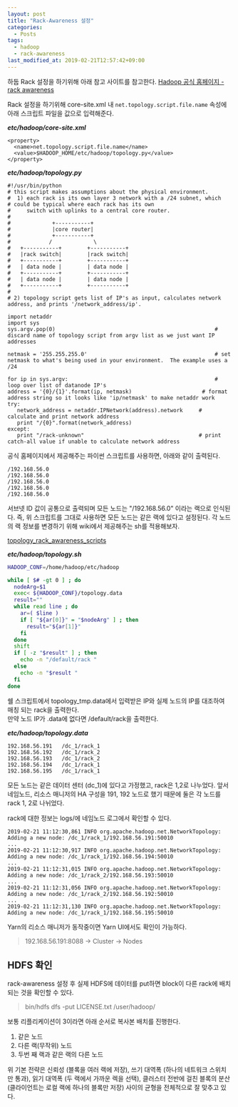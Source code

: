 ```yaml
---
layout: post
title: "Rack-Awareness 설정"
categories:
  - Posts
tags:
  - hadoop
  - rack-awareness
last_modified_at: 2019-02-21T12:57:42+09:00
---
```



하둡 Rack 설정을 하기위해 아래 참고 사이트를 참고한다.
[Hadoop 공식 홈페이지 - rack awareness](https://hadoop.apache.org/docs/r2.7.2/hadoop-project-dist/hadoop-common/RackAwareness.html#python_Example)

Rack 설정을 하기위해 core-site.xml 내 `net.topology.script.file.name` 속성에 아래 스크립트 파일을 값으로 입력해준다.

***etc/hadoop/core-site.xml***
```
<property>  
  <name>net.topology.script.file.name</name>  
  <value>$HADOOP_HOME/etc/hadoop/topology.py</value>  
</property>
```

***etc/hadoop/topology.py***
```
#!/usr/bin/python
# this script makes assumptions about the physical environment.
#  1) each rack is its own layer 3 network with a /24 subnet, which
# could be typical where each rack has its own
#     switch with uplinks to a central core router.
#
#             +-----------+
#             |core router|
#             +-----------+
#            /             \
#   +-----------+        +-----------+
#   |rack switch|        |rack switch|
#   +-----------+        +-----------+
#   | data node |        | data node |
#   +-----------+        +-----------+
#   | data node |        | data node |
#   +-----------+        +-----------+
#
# 2) topology script gets list of IP's as input, calculates network address, and prints '/network_address/ip'.

import netaddr
import sys
sys.argv.pop(0)                                                  # discard name of topology script from argv list as we just want IP addresses

netmask = '255.255.255.0'                                        # set netmask to what's being used in your environment.  The example uses a /24

for ip in sys.argv:                                              # loop over list of datanode IP's
address = '{0}/{1}'.format(ip, netmask)                      # format address string so it looks like 'ip/netmask' to make netaddr work
try:
   network_address = netaddr.IPNetwork(address).network     # calculate and print network address
   print "/{0}".format(network_address)
except:
   print "/rack-unknown"                                    # print catch-all value if unable to calculate network address
```
공식 홈페이지에서 제공해주는 파이썬 스크립트를 사용하면, 아래와 같이 출력된다.
```
/192.168.56.0
/192.168.56.0
/192.168.56.0
/192.168.56.0
/192.168.56.0
```
서브넷 ID 값이 공통으로 출력되며 모든 노드는 "/192.168.56.0" 이라는 랙으로 인식된다.
즉, 위 스크립트를 그대로 사용하면 모든 노드는 같은 랙에 있다고 설정된다.
각 노드의 랙 정보를 변경하기 위해 wiki에서 제공해주는 sh를 적용해보자.

[topology_rack_awareness_scripts](https://wiki.apache.org/hadoop/topology_rack_awareness_scripts)

***etc/hadoop/topology.sh***
```bash
HADOOP_CONF=/home/hadoop/etc/hadoop

while [ $# -gt 0 ] ; do
  nodeArg=$1
  exec< ${HADOOP_CONF}/topology.data 
  result="" 
  while read line ; do
    ar=( $line ) 
    if [ "${ar[0]}" = "$nodeArg" ] ; then
      result="${ar[1]}"
    fi
  done 
  shift 
  if [ -z "$result" ] ; then
    echo -n "/default/rack "
  else
    echo -n "$result "
  fi
done
```
쉘 스크립트에서 topology_tmp.data에서 입력받은 IP와 실제 노드의 IP를 대조하여 매칭 되는 rack을 출력한다.  <br>만약 노드 IP가 .data에 없다면 /default/rack을 출력한다.

***etc/hadoop/topology.data***
```
192.168.56.191   /dc_1/rack_1
192.168.56.192   /dc_1/rack_2
192.168.56.193   /dc_1/rack_2
192.168.56.194   /dc_1/rack_1
192.168.56.195   /dc_1/rack_1
```
모든 노드는 같은 데이터 센터 (dc_1)에 있다고 가정했고, rack은 1,2로 나누었다.
앞서 네임노드, 리소스 매니저의 HA 구성을 191, 192 노드로 했기 때문에 둘은 각 노드를 rack 1, 2로 나뉘었다.

rack에 대한 정보는 logs/에 네임노드 로그에서 확인할 수 있다.

```
2019-02-21 11:12:30,861 INFO org.apache.hadoop.net.NetworkTopology: Adding a new node: /dc_1/rack_1/192.168.56.191:50010
...
2019-02-21 11:12:30,917 INFO org.apache.hadoop.net.NetworkTopology: Adding a new node: /dc_1/rack_1/192.168.56.194:50010
...
2019-02-21 11:12:31,015 INFO org.apache.hadoop.net.NetworkTopology: Adding a new node: /dc_1/rack_2/192.168.56.193:50010
...
2019-02-21 11:12:31,056 INFO org.apache.hadoop.net.NetworkTopology: Adding a new node: /dc_1/rack_2/192.168.56.192:50010
...
2019-02-21 11:12:31,130 INFO org.apache.hadoop.net.NetworkTopology: Adding a new node: /dc_1/rack_1/192.168.56.195:50010
```

Yarn의 리소스 매니저가 동작중이면 Yarn UI에서도 확인이 가능하다.
> 192.168.56.191:8088 -> Cluster -> Nodes

## HDFS 확인
rack-awareness 설정 후 실제 HDFS에 데이터를 put하면 block이 다른 rack에 배치되는 것을 확인할 수 있다.
> bin/hdfs dfs -put LICENSE.txt /user/hadoop/

보통 리플리케이션이 3이라면 아래 순서로 복사본 배치를 진행한다.
1. 같은 노드
2. 다른 랙(무작위) 노드
3. 두번 째 랙과 같은 랙의 다른 노드

위 기본 전략은 신뢰성 (블록을 여러 랙에 저장), 쓰기 대역폭 (하나의 네트워크 스위치만 통과), 읽기 대역폭 (두 랙에서 가까운 렉을 선택), 클러스터 전반에 걸친 블록의 분산(클라이언트는 로컬 랙에 하나의 블록만 저장) 사이의 균형을 전체적으로 잘 맞추고 있다.
